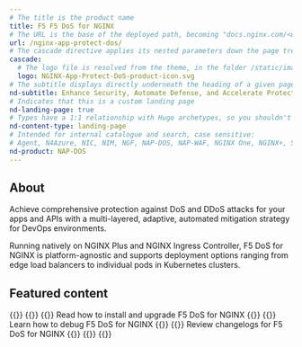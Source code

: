 ```yaml
---
# The title is the product name
title: F5 F5 DoS for NGINX
# The URL is the base of the deployed path, becoming "docs.nginx.com/<url>/<other-pages>"
url: /nginx-app-protect-dos/
# The cascade directive applies its nested parameters down the page tree until overwritten
cascade:
  # The logo file is resolved from the theme, in the folder /static/images/icons/
  logo: NGINX-App-Protect-DoS-product-icon.svg
# The subtitle displays directly underneath the heading of a given page
nd-subtitle: Enhance Security, Automate Defense, and Accelerate Protection with NGINX
# Indicates that this is a custom landing page
nd-landing-page: true
# Types have a 1:1 relationship with Hugo archetypes, so you shouldn't need to change this
nd-content-type: landing-page
# Intended for internal catalogue and search, case sensitive:
# Agent, N4Azure, NIC, NIM, NGF, NAP-DOS, NAP-WAF, NGINX One, NGINX+, Solutions, Unit
nd-product: NAP-DOS
---
```


## About
Achieve comprehensive protection against DoS and DDoS attacks for your apps and APIs with a multi-layered, adaptive, automated mitigation strategy for DevOps environments. 

Running natively on NGINX Plus and NGINX Ingress Controller, F5 DoS for NGINX is platform-agnostic and supports deployment options ranging from edge load balancers to individual pods in Kubernetes clusters.

## Featured content
[//]: # "You can add a maximum of three cards: any extra will not display."
[//]: # "One card will take full width page: two will take half width each. Three will stack like an inverse pyramid."
[//]: # "Some examples of content could be the latest release note, the most common install path, and a popular new feature."

{{<card-layout>}}
  {{<card-section showAsCards="true" isFeaturedSection="true">}}
    {{<card title="Deployment" titleUrl="/nginx-app-protect-dos/deployment-guide/learn-about-deployment/">}}
      Read how to install and upgrade F5 DoS for NGINX
    {{</card>}}
    <!-- The titleURL and icon are both optional -->
    <!-- Lucide icon names can be found at https://lucide.dev/icons/ -->
    {{<card title="Troubleshooting" titleUrl="/nginx-app-protect-dos/troubleshooting-guide/how-to-troubleshoot/">}}
      Learn how to debug F5 DoS for NGINX
    {{</card>}}
    {{<card title="Releases" titleUrl="/nginx-app-protect-dos/releases/" icon="clock-alert">}}
      Review changelogs for F5 DoS for NGINX
    {{</card>}}
  {{</card-section>}}
{{</card-layout>}}